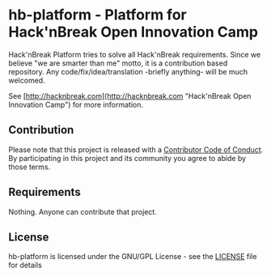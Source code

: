 # hb-platform - Platform for Hack'nBreak Open Innovation Camp
Hack'nBreak Platform tries to solve all Hack'nBreak requirements. Since we believe "we are smarter than me" motto, it is a contribution based repository. Any code/fix/idea/translation -briefly anything- will be much welcomed.

See [http://hacknbreak.com](http://hacknbreak.com "Hack'nBreak Open Innovation Camp") for more information.

## Contribution
Please note that this project is released with a
[Contributor Code of Conduct](http://contributor-covenant.org/version/1/4/).
By participating in this project and its community you agree to abide by those terms.

## Requirements
Nothing. Anyone can contribute that project.

## License
hb-platform is licensed under the GNU/GPL License - see the [LICENSE](LICENSE) file for details
